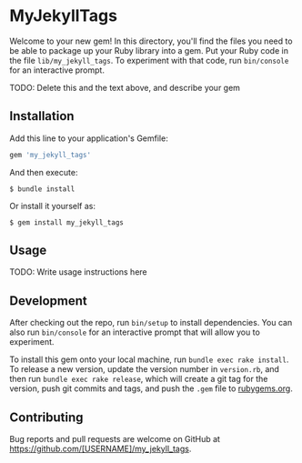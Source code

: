 # MyJekyllTags

Welcome to your new gem! In this directory, you'll find the files you need to be able to package up your Ruby library into a gem. Put your Ruby code in the file `lib/my_jekyll_tags`. To experiment with that code, run `bin/console` for an interactive prompt.

TODO: Delete this and the text above, and describe your gem

## Installation

Add this line to your application's Gemfile:

```ruby
gem 'my_jekyll_tags'
```

And then execute:

    $ bundle install

Or install it yourself as:

    $ gem install my_jekyll_tags

## Usage

TODO: Write usage instructions here

## Development

After checking out the repo, run `bin/setup` to install dependencies. You can also run `bin/console` for an interactive prompt that will allow you to experiment.

To install this gem onto your local machine, run `bundle exec rake install`. To release a new version, update the version number in `version.rb`, and then run `bundle exec rake release`, which will create a git tag for the version, push git commits and tags, and push the `.gem` file to [rubygems.org](https://rubygems.org).

## Contributing

Bug reports and pull requests are welcome on GitHub at https://github.com/[USERNAME]/my_jekyll_tags.


